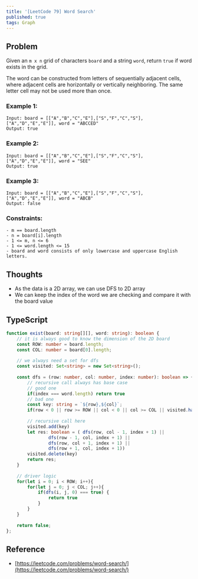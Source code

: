 ```yaml
---
title: '[LeetCode 79] Word Search'
published: true
tags: Graph
---
```


## Problem

Given an `m x n` grid of characters `board` and a string `word`, return `true` if word exists in the grid.

The word can be constructed from letters of sequentially adjacent cells, where adjacent cells are horizontally or vertically neighboring. The same letter cell may not be used more than once.

### Example 1:

```
Input: board = [["A","B","C","E"],["S","F","C","S"],["A","D","E","E"]], word = "ABCCED"
Output: true
```

### Example 2:

```
Input: board = [["A","B","C","E"],["S","F","C","S"],["A","D","E","E"]], word = "SEE"
Output: true
```

### Example 3:

```
Input: board = [["A","B","C","E"],["S","F","C","S"],["A","D","E","E"]], word = "ABCB"
Output: false
```
 
### Constraints:

```
- m == board.length
- n = board[i].length
- 1 <= m, n <= 6
- 1 <= word.length <= 15
- board and word consists of only lowercase and uppercase English letters.
```

## Thoughts

- As the data is a 2D array, we can use DFS to 2D array
- We can keep the index of the word we are checking and compare it with the board value

## TypeScript

```typescript
function exist(board: string[][], word: string): boolean {
    // it is always good to know the dimension of the 2D board
    const ROW: number = board.length;
    const COL: number = board[0].length;
    
    // we always need a set for dfs
    const visited: Set<string> = new Set<string>();
    
    const dfs = (row: number, col: number, index: number): boolean => {
        // recursive call always has base case
        // good one
        if(index === word.length) return true
        // bad one
        const key: string = `${row},${col}`;
        if(row < 0 || row >= ROW || col < 0 || col >= COL || visited.has(key) || board[row][col] !== word[index]) return false;
        
        // recursive call here
        visited.add(key)
        let res: boolean = ( dfs(row, col - 1, index + 1) ||
                dfs(row - 1, col, index + 1) ||
                dfs(row, col + 1, index + 1) ||
                dfs(row + 1, col, index + 1))
        visited.delete(key)
        return res;
    }
    
    // driver logic
    for(let i = 0; i < ROW; i++){
        for(let j = 0; j < COL; j++){
            if(dfs(i, j, 0) === true) {
                return true
            }
        }
    }
    
    return false;
};
```


## Reference

- [https://leetcode.com/problems/word-search/](https://leetcode.com/problems/word-search/)